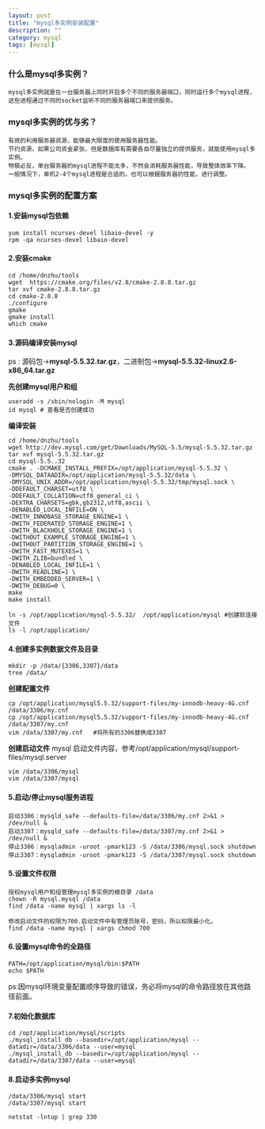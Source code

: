 ```yaml
---
layout: post
title: "mysql多实例安装配置"
description: ""
category: mysql
tags: [mysql]
---
```


### 什么是mysql多实例？

    mysql多实例就是在一台服务器上同时开启多个不同的服务器端口，同时运行多个mysql进程，这些进程通过不同的socket监听不同的服务器端口来提供服务。

### mysql多实例的优与劣？

    有效的利用服务器资源，能够最大限度的使用服务器性能。
    节约资源，如果公司资金紧张，但是数据库有需要各自尽量独立的提供服务，就能使用mysql多实例。
    物极必反，单台服务器的mysql进程不能太多，不然会消耗服务器性能，导致整体效率下降。
    一般情况下，单机2-4个mysql进程是合适的。也可以根据服务器的性能，进行调整。

### mysql多实例的配置方案


#### 1.安装mysql包依赖

```
yum install ncurses-devel libaio-devel -y
rpm -qa ncurses-devel libaio-devel
```

#### 2.安装cmake

```
cd /home/dnzhu/tools
wget  https://cmake.org/files/v2.8/cmake-2.8.8.tar.gz
tar xvf cmake-2.8.8.tar.gz
cd cmake-2.8.8
./configure
gmake
gmake install
which cmake
```

#### 3.源码编译安装mysql

ps : 源码包->**mysql-5.5.32.tar.gz**，二进制包->**mysql-5.5.32-linux2.6-x86_64.tar.gz**

**先创建mysql用户和组**

    useradd -s /sbin/nologin -M mysql
    id mysql # 查看是否创建成功

**编译安装**

```
cd /home/dnzhu/tools
wget http://dev.mysql.com/get/Downloads/MySQL-5.5/mysql-5.5.32.tar.gz
tar xvf mysql-5.5.32.tar.gz
cd mysql-5.5..32
cmake . -DCMAKE_INSTALL_PREFIX=/opt/application/mysql-5.5.32 \
-DMYSQL_DATAADIR=/opt/application/mysql-5.5.32/data \
-DMYSQL_UNIX_ADDR=/opt/application/mysql-5.5.32/tmp/mysql.sock \
-DDEFAULT_CHARSET=utf8 \
-DDEFAULT_COLLATION=utf8_general_ci \
-DEXTRA_CHARSETS=gbk,gb2312,utf8,ascii \
-DENABLED_LOCAL_INFILE=ON \
-DWITH_INNOBASE_STORAGE_ENGINE=1 \
-DWITH_FEDERATED_STORAGE_ENGINE=1 \
-DWITH_BLACKHOLE_STORAGE_ENGINE=1 \
-DWITHOUT_EXAMPLE_STORAGE_ENGINE=1 \
-DWITHOUT_PARTITION_STORAGE_ENGINE=1 \
-DWITH_FAST_MUTEXES=1 \
-DWITH_ZLIB=bundled \
-DENABLED_LOCAL_INFILE=1 \
-DWITH_READLINE=1 \
-DWITH_EMBEDDED_SERVER=1 \
-DWITH_DEBUG=0 \
make
make install

ln -s /opt/application/mysql-5.5.32/  /opt/application/mysql #创建软连接文件
ls -l /opt/application/
```

#### 4.创建多实例数据文件及目录

    mkdir -p /data/{3306,3307}/data
    tree /data/

**创建配置文件**

```
cp /opt/application/mysql5.5.32/support-files/my-innodb-heavy-4G.cnf /data/3306/my.cnf
cp /opt/application/mysql5.5.32/support-files/my-innodb-heavy-4G.cnf /data/3307/my.cnf
vim /data/3307/my.cnf   #将所有的3306替换成3307
```

**创建启动文件**
mysql 启动文件内容，参考/opt/application/mysql/support-files/mysql.server

```
vim /data/3306/mysql
vim /data/3307/mysql
```

#### 5.启动/停止mysql服务进程

    启动3306：mysqld_safe --defaults-file=/data/3306/my.cnf 2>&1 > /dev/null &
    启动3307：mysqld_safe --defaults-file=/data/3307/my.cnf 2>&1 > /dev/null &
    停止3306：mysqladmin -uroot -pmark123 -S /data/3306/mysql.sock shutdown
    停止3307：mysqladmin -uroot -pmark123 -S /data/3307/mysql.sock shutdown

#### 5.设置文件权限

    授权mysql用户和组管理mysql多实例的根目录 /data
    chown -R mysql.mysql /data
    find /data -name mysql | xargs ls -l

    修改启动文件的权限为700.启动文件中有管理员账号，密码，所以权限最小化。
    find /data -name mysql | xargs chmod 700

#### 6.设置mysql命令的全路径

```
PATH=/opt/application/mysql/bin:$PATH
echo $PATH
```
ps:因mysql环境变量配置顺序导致的错误，务必将mysql的命令路径放在其他路径前面。

#### 7.初始化数据库

```
cd /opt/application/mysql/scripts
./mysql_install_db --basedir=/opt/application/mysql --datadir=/data/3306/data --user=mysql
./mysql_install_db --basedir=/opt/application/mysql --datadir=/data/3307/data --user=mysql

```

#### 8.启动多实例mysql

```
/data/3306/mysql start
/data/3307/mysql start

netstat -lntup | grep 330
```


